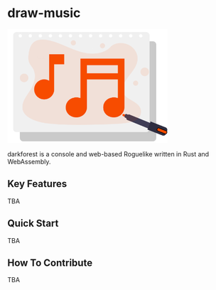 # draw-music

<img src="./media/logo.png" height=256 />

darkforest is a console and web-based Roguelike written in Rust and WebAssembly.

## Key Features

TBA

## Quick Start

TBA

## How To Contribute

TBA
